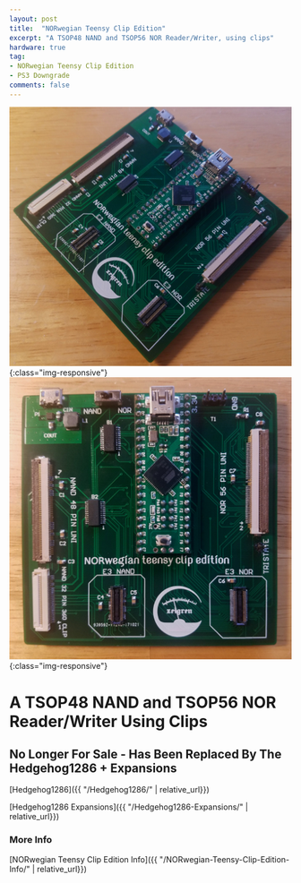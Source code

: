 ```yaml
---
layout: post
title:  "NORwegian Teensy Clip Edition"
excerpt: "A TSOP48 NAND and TSOP56 NOR Reader/Writer, using clips"
hardware: true
tag:
- NORwegian Teensy Clip Edition 
- PS3 Downgrade
comments: false
---
```

![NTCEGLAMOUR](/assets/img/NTCEGLAMOUR.jpg){:class="img-responsive"}
![NTCETOP](/assets/img/NTCETOP.jpg){:class="img-responsive"}

# A TSOP48 NAND and TSOP56 NOR Reader/Writer Using Clips
## No Longer For Sale - Has Been Replaced By The Hedgehog1286 + Expansions
[Hedgehog1286]({{ "/Hedgehog1286/" | relative_url}})

[Hedgehog1286 Expansions]({{ "/Hedgehog1286-Expansions/" | relative_url}})

### More Info
[NORwegian Teensy Clip Edition Info]({{ "/NORwegian-Teensy-Clip-Edition-Info/" | relative_url}})
